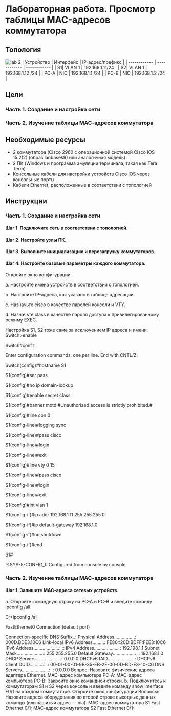 # Лабораторная работа. Просмотр таблицы MAC-адресов коммутатора 
## Топология
![lab 2](https://user-images.githubusercontent.com/80044182/112767378-21c6e180-901f-11eb-8913-cc6c9e05c04a.png)
| Устройство  |  Интерфейс | IP-адрес/префикс  | 
| ------------ | ------------ | ------------ |
| S1| VLAN 1   | 192.168.1.11/24 |
| S2| VLAN 1   | 192.168.1.12 /24 |
|  PC-A | NIC  | 192.168.1.1 /24  | 
|  PC-B | NIC  | 192.168.1.2 /24  |

## Цели
  ### Часть 1. Создание и настройка сети
  ### Часть 2. Изучение таблицы МАС-адресов коммутатора
## Необходимые ресурсы
-	2 коммутатора (Cisco 2960 с операционной системой Cisco IOS 15.2(2) (образ lanbasek9) или аналогичная модель)
-	2 ПК (Windows и программа эмуляции терминала, такая как Tera Term)
-	Консольные кабели для настройки устройств Cisco IOS через консольные порты.
-	Кабели Ethernet, расположенные в соответствии с топологией
## Инструкции
### Часть 1. Создание и настройка сети
#### Шаг 1. Подключите сеть в соответствии с топологией.
#### Шаг 2. Настройте узлы ПК.
#### Шаг 3. Выполните инициализацию и перезагрузку коммутаторов.
#### Шаг 4. Настройте базовые параметры каждого коммутатора.
Откройте окно конфигурации

  a.	Настройте имена устройств в соответствии с топологией.
  
  b.	Настройте IP-адреса, как указано в таблице адресации.
  
  c.	Назначьте cisco в качестве паролей консоли и VTY.
  
  d.	Назначьте class в качестве пароля доступа к привилегированному режиму EXEC.
  
Настройка S1, S2 тоже саме за исключением IP адреса и имени. 
Switch>enable

Switch#conf t

Enter configuration commands, one per line. End with CNTL/Z.

Switch(config)#hostname S1

S1(config)#ser pass

S1(config)#no ip domain-lookup

S1(config)#enable secret class

S1(config)#banner motd #Unauthorized access is strictly prohibited.#

S1(config)#line con 0

S1(config-line)#logging sync

S1(config-line)#pass cisco

S1(config-line)#login

S1(config-line)#exit

S1(config)#line vty 0 15

S1(config-line)#pass cisco

S1(config-line)#login

S1(config-line)#exit

S1(config)#int vlan 1

S1(config-if)#ip addr 192.168.1.11 255.255.255.0

S1(config-if)#ip default-gateway 192.168.1.0

S1(config-if)#no shutdown

S1(config-if)#end

S1#

%SYS-5-CONFIG_I: Configured from console by console

### Часть 2. Изучение таблицы МАС-адресов коммутатора
#### Шаг 1. Запишите МАС-адреса сетевых устройств.

a.	Откройте командную строку на PC-A и PC-B и введите команду ipconfig /all.

C:\>ipconfig /all

FastEthernet0 Connection:(default port)

Connection-specific DNS Suffix..: 
Physical Address................: 000D.BDE3.10C6
Link-local IPv6 Address.........: FE80::20D:BDFF:FEE3:10C6
IPv6 Address....................: ::
IPv4 Address....................: 192.198.1.1
Subnet Mask.....................: 255.255.255.0
Default Gateway.................: ::
192.168.1.0
DHCP Servers....................: 0.0.0.0
DHCPv6 IAID.....................: 
DHCPv6 Client DUID..............: 00-01-00-01-9B-35-EB-2E-00-0D-BD-E3-10-C6
DNS Servers.....................: ::
0.0.0.0
Вопрос:
Назовите физические адреса адаптера Ethernet.
MAC-адрес компьютера PC-A:
MAC-адрес компьютера PC-B:
Закройте окно командной строки.
b.	Подключитесь к коммутаторам S1 и S2 через консоль и введите команду show interface F0/1 на каждом коммутаторе.
Откройте окно конфигурации
Вопросы:
Назовите адреса оборудования во второй строке выходных данных команды (или зашитый адрес — bia).
МАС-адрес коммутатора S1 Fast Ethernet 0/1:
МАС-адрес коммутатора S2 Fast Ethernet 0/1:

